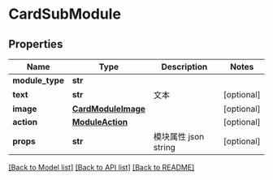 # CardSubModule

## Properties
Name | Type | Description | Notes
------------ | ------------- | ------------- | -------------
**module_type** | **str** |  | 
**text** | **str** | 文本 | [optional] 
**image** | [**CardModuleImage**](CardModuleImage.md) |  | [optional] 
**action** | [**ModuleAction**](ModuleAction.md) |  | [optional] 
**props** | **str** | 模块属性 json string | [optional] 

[[Back to Model list]](../README.md#documentation-for-models) [[Back to API list]](../README.md#documentation-for-api-endpoints) [[Back to README]](../README.md)

